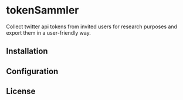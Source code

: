 # tokenSammler

Collect twitter api tokens from invited users for research purposes and export them in a user-friendly way.

## Installation

## Configuration

## License
